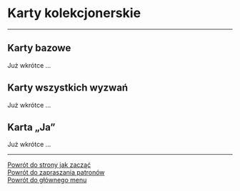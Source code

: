 # Karty kolekcjonerskie
---
## <span id="karty-kolekcjonerskie-karty-bazowe">Karty bazowe</span>
Już wkrótce ...

## <span id="karty-kolekcjonerskie-karty-wszystkich-wyzwan">Karty wszystkich wyzwań</span>
Już wkrótce ...

## <span id="karty-kolekcjonerskie-karta-ja">Karta „Ja”</span>
Już wkrótce ...

---
[Powrót do strony jak zacząć](jak_zaczac.md#jak-zaczac-wlasna-kolekcja-kart)  
[Powrót do zapraszania patronów](jak_zapraszac_patronow.md)  
[Powrót do głównego menu](index.md)
